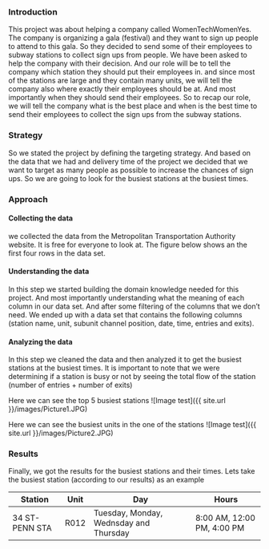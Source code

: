### Introduction
This project was about helping a company called WomenTechWomenYes. The company is organizing a gala (festival) and they want to sign up people to attend to this gala. So they decided to send some of their employees to subway stations to collect sign ups from people. 
We have been asked to help the company with their decision. And our role will be to tell the company which station they should put their employees in. and since most of the stations are large and they contain many units, we will tell the company also where exactly their employees should be at. And most importantly when they should send their employees. So to recap our role, we will tell the company what is the best place and when is the best time to send their employees to collect the sign ups from the subway stations. 

### Strategy
So we stated the project by defining the targeting strategy. And based on the data that we had and delivery time of the project we decided that we want to target as many people as possible to increase the chances of sign ups. So we are going to look for the busiest stations at the busiest times. 

### Approach


#### Collecting the data
we collected the data from the Metropolitan Transportation Authority website. It is free for everyone to look at. The figure below shows an the first four rows in the data set. 

#### Understanding the data
In this step we started building the domain knowledge needed for this project. And most importantly understanding what the meaning of each column in our data set. And after some filtering of the columns that we don’t need. We ended up with a data set that contains the following columns (station name, unit, subunit channel position, date, time, entries and exits).  

#### Analyzing the data
In this step we cleaned the data and then analyzed it to get the busiest stations at the busiest times. It is important to note that we were determining if a station is busy or not by seeing the total flow of the station (number of entries + number of exits) 

Here we can see the top 5 busiest stations 
![Image test]({{ site.url }}/images/Picture1.JPG)

Here we can see the busiest units in the one of the stations
![Image test]({{ site.url }}/images/Picture2.JPG)

### Results
Finally, we got the results for the busiest stations and their times. Lets take the busiest station (according to our results) as an example

Station | Unit | Day | Hours
------------ | -------------| -------------| ------------- 
34 ST-PENN STA | R012 | Tuesday, Monday, Wednsday and Thursday | 8:00 AM, 12:00 PM, 4:00 PM



